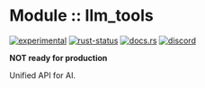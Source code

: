 <!-- {{# generate.module_header{} #}} -->

# Module :: llm_tools
[![experimental](https://raster.shields.io/static/v1?label=stability&message=experimental&color=orange&logoColor=eee)](https://github.com/emersion/stability-badges#experimental) [![rust-status](https://github.com/Wandalen/wTools/actions/workflows/ModuleassistantPush.yml/badge.svg)](https://github.com/Wandalen/wTools/actions/workflows/ModuleassistantPush.yml) [![docs.rs](https://img.shields.io/docsrs/llm_tools?color=e3e8f0&logo=docs.rs)](https://docs.rs/llm_tools) [![discord](https://img.shields.io/discord/872391416519737405?color=eee&logo=discord&logoColor=eee&label=ask)](https://discord.gg/m3YfbXpUUY)

**NOT ready for production**

Unified API for AI.
